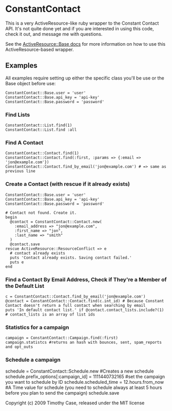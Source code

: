 ConstantContact
===============
This is a very ActiveResource-like ruby wrapper to the Constant Contact API.  It's not quite done yet and if you are interested in using this code, check it out, and message me with questions.

See the [ActiveResource::Base docs](http://api.rubyonrails.org/classes/ActiveResource/Base.html) for more information on how to use this ActiveResource-based wrapper.

Examples
--------

All examples require setting up either the specific class you'll be use or the Base object before use:

    ConstantContact::Base.user = 'user'
    ConstantContact::Base.api_key = 'api-key'
    ConstantContact::Base.password = 'password'


### Find Lists

    ConstantContact::List.find(1)
    ConstantContact::List.find :all

### Find A Contact


    ConstantContact::Contact.find(1)
    ConstantContact::Contact.find(:first, :params => {:email => 'jon@example.com'})
    ConstantContact::Contact.find_by_email('jon@example.com') # => same as previous line

### Create a Contact (with rescue if it already exists)

    ConstantContact::Base.user = 'user'
    ConstantContact::Base.api_key = 'api-key'
    ConstantContact::Base.password = 'password'

    # Contact not found. Create it.
    begin
      @contact = ConstantContact::Contact.new(
        :email_address => "jon@example.com",
        :first_name => "jon",
        :last_name => "smith"
      )
      @contact.save
    rescue ActiveResource::ResourceConflict => e
      # contact already exists
      puts 'Contact already exists. Saving contact failed.'
      puts e
    end

### Find a Contact By Email Address, Check if They're a Member of the Default List

    c = ConstantContact::Contact.find_by_email('jon@example.com')
    @contact = ConstantContact::Contact.find(c.int_id) # Because Constant Contact doesn't return a full contact when searching by email
    puts 'In default contact list.' if @contact.contact_lists.include?(1) # contact_lists is an array of list ids


### Statistics for a campaign

    campaign = ConstantContact::Campaign.find(:first)
    campaign.statistcs #returns an hash with bounces, sent, spam_reports and opt_outs

### Schedule a campaign

  schedule = ConstantContact::Schedule.new #Creates a new schedule
  schedule.prefix_options[:campaign_id] = 1111440732165 #set the campaign you want to schedule by ID
  schedule.scheduled_time = 12.hours.from_now #A Time value for schedule (you need to schedule always at least 5 hours before you plan to send the campaign)
  schedule.save


Copyright (c) 2009 Timothy Case, released under the MIT license

